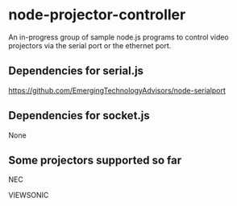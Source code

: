 # node-projector-controller

An in-progress group of sample node.js programs to control video projectors via the serial port or the ethernet port.

## Dependencies for serial.js ##

https://github.com/EmergingTechnologyAdvisors/node-serialport

## Dependencies for socket.js ##

None

## Some projectors supported so far ##

NEC

VIEWSONIC

